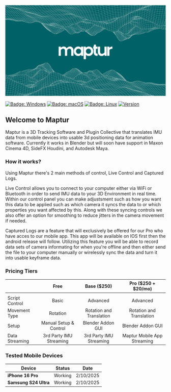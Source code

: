 <img src = "Assets/logo.png" />


[![Badge: Windows](https://img.shields.io/badge/os-Windows-blue)](#)
[![Badge: macOS](https://img.shields.io/badge/os-macOS-white)](#)
[![Badge: Linux](https://img.shields.io/badge/os-Linux-yellow)](#)
[![Version](https://img.shields.io/badge/version-1.0.0-darkgreen)](#)

## Welcome to Maptur

Maptur is a 3D Tracking Software and Plugin Collective that translates IMU data from mobile devices into usable 3d positioning data for animation software. Currently it works in Blender but will soon have support in Maxon Cinema 4D, SideFX Houdini, and Autodesk Maya.


### How it works?

Using Maptur there's 2 main methods of control, Live Control and Captured Logs.

Live Control allows you to connect to your computer either via WiFi or Bluetooth in order to send IMU data to your 3D Environment in real time. Within our control panel you can make adjustsment such as how you want this data to be applied such as which camera it syncs the data to or which properties you want affected by this. Along with these syncing controls we also offer an option for smoothing to reduce jitters in the camera movement if needed.

Captured Logs are a feature that will exclusively be offered for our Pro who have acces to our mobile app. This app will be available on IOS first then the android release will follow. Utilizing this feature you will be able to record data sets of camera informating for when you're offline and then either send the file to your computer manually or wirelessly sync the data and turn it into usable keyframe data.



### Pricing Tiers

|             | **Free**                         | **Base ($250)**       | **Pro ($250 + $20/mo)**
|:----|:----:|:----:|:----:|
|             |                                  |                      | 
Script Control               | Basic                        | Advanced          | Advanced
Movement Type             | Rotation                     | Rotation and Translation            | Rotation and Translation
Setup                         | Manual Setup & Control            | Blender Addon GUI            | Blender Addon GUI
Data Streaming              | 3rd Party IMU Streaming            | 3rd Party IMU Streaming           | Maptur Mobile App Streaming



### Tested Mobile Devices

Device                        | Status            | Date
----------------------------- | ----------------- | ---------
**iPhone 16 Pro**             | Working           | 2/10/2025
**Samsung S24 Ultra**         | Working           | 2/10/2025
